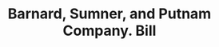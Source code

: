---
doi: 10.7916/D8QZ3P12
date_other: '1900'
date_other_textual: 1900-1909
form: printed ephemera
genre:
- Invoices
name:
- Barnard, Sumner, and Putnam Company
object_in_context_url: https://biggert.cul.columbia.edu/items/view/ave_biggert_00519
subject_hierarchical_geographic:
- Worcester, Massachusetts, United States
subject_name:
- Barnard, Sumner, and Putnam Company
title: Barnard, Sumner, and Putnam Company. Bill
sort_title: Barnard, Sumner, and Putnam Company. Bill
call_number: ave_biggert_00519
coordinates:
- 42.266666666666666,-71.8
pid: ave_biggert_00519
identifiers: ave_biggert_00519
canvas_id: ldpd:395792
permalink: "/items/ave_biggert_00519/"
layout: iiif-image-page
---